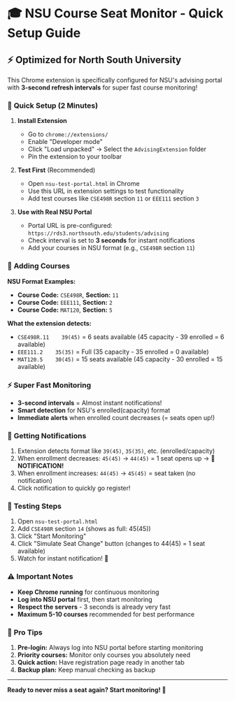 # 🎓 NSU Course Seat Monitor - Quick Setup Guide

## ⚡ **Optimized for North South University**

This Chrome extension is specifically configured for NSU's advising portal with **3-second refresh intervals** for super fast course monitoring!

### 🚀 **Quick Setup (2 Minutes)**

1. **Install Extension**
   - Go to `chrome://extensions/`
   - Enable "Developer mode"
   - Click "Load unpacked" → Select the `AdvisingExtension` folder
   - Pin the extension to your toolbar

2. **Test First** (Recommended)
   - Open `nsu-test-portal.html` in Chrome
   - Use this URL in extension settings to test functionality
   - Add test courses like `CSE498R` section `11` or `EEE111` section `3`

3. **Use with Real NSU Portal**
   - Portal URL is pre-configured: `https://rds3.northsouth.edu/students/advising`
   - Check interval is set to **3 seconds** for instant notifications
   - Add your courses in NSU format (e.g., `CSE498R` section `11`)

### 📝 **Adding Courses**

**NSU Format Examples:**
- **Course Code:** `CSE498R`, **Section:** `11`
- **Course Code:** `EEE111`, **Section:** `2`
- **Course Code:** `MAT120`, **Section:** `5`

**What the extension detects:**
- `CSE498R.11    39(45)` = 6 seats available (45 capacity - 39 enrolled = 6 available)
- `EEE111.2    35(35)` = Full (35 capacity - 35 enrolled = 0 available)
- `MAT120.5    30(45)` = 15 seats available (45 capacity - 30 enrolled = 15 available)

### ⚡ **Super Fast Monitoring**

- **3-second intervals** = Almost instant notifications!
- **Smart detection** for NSU's enrolled(capacity) format
- **Immediate alerts** when enrolled count decreases (= seats open up!)

### 🔔 **Getting Notifications**

1. Extension detects format like `39(45)`, `35(35)`, etc. (enrolled/capacity)
2. When enrollment decreases: `45(45)` → `44(45)` = 1 seat opens up → 🎉 **NOTIFICATION!**
3. When enrollment increases: `44(45)` → `45(45)` = seat taken (no notification)
4. Click notification to quickly go register!

### 🧪 **Testing Steps**

1. Open `nsu-test-portal.html`
2. Add `CSE498R` section `14` (shows as full: 45(45))
3. Click "Start Monitoring"
4. Click "Simulate Seat Change" button (changes to 44(45) = 1 seat available)
5. Watch for instant notification! 🎉

### ⚠️ **Important Notes**

- **Keep Chrome running** for continuous monitoring
- **Log into NSU portal** first, then start monitoring
- **Respect the servers** - 3 seconds is already very fast
- **Maximum 5-10 courses** recommended for best performance

### 🎯 **Pro Tips**

1. **Pre-login:** Always log into NSU portal before starting monitoring
2. **Priority courses:** Monitor only courses you absolutely need
3. **Quick action:** Have registration page ready in another tab
4. **Backup plan:** Keep manual checking as backup

---

**Ready to never miss a seat again? Start monitoring! 🚀**
